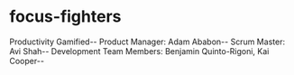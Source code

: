 # focus-fighters
Productivity Gamified--
Product Manager: Adam Ababon--
Scrum Master: Avi Shah--
Development Team Members: Benjamin Quinto-Rigoni, Kai Cooper--
